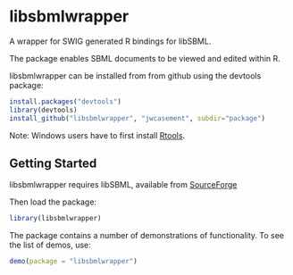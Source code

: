 libsbmlwrapper
==============

A wrapper for SWIG generated R bindings for libSBML.

The package enables SBML documents to be viewed and edited within R.

libsbmlwrapper can be installed from from github using the devtools package:
```r
install.packages("devtools")
library(devtools)
install_github("libsbmlwrapper", "jwcasement", subdir="package")
```

Note: Windows users have to first install [Rtools](http://cran.rstudio.com/bin/windows/Rtools/).

Getting Started
---------------

libsbmlwrapper requires libSBML, available from [SourceForge](http://sourceforge.net/projects/sbml/)

Then load the package:
```r
library(libsbmlwrapper)
```

The package contains a number of demonstrations of functionality. To see the list of demos, use:
```r
demo(package = "libsbmlwrapper")
```


